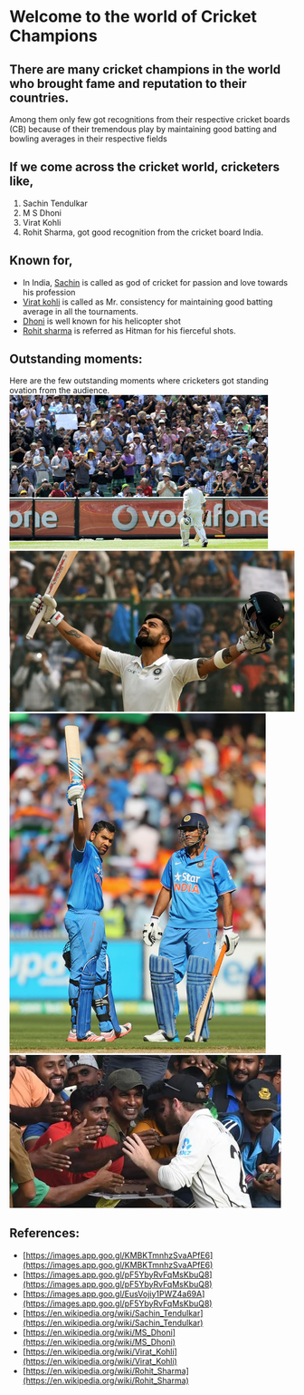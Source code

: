 # Welcome to the world of Cricket Champions
## There are many cricket champions in the world who brought fame and reputation to their countries.
Among them only few got recognitions from their respective cricket boards (CB) because of their tremendous play by maintaining good batting and bowling averages in their respective fields

## If we come across the cricket world, cricketers like,
1. Sachin Tendulkar
2. M S Dhoni
3. Virat Kohli 
4. Rohit Sharma, got good recognition from the cricket board India.

## Known for,
* In India, [Sachin](https://en.wikipedia.org/wiki/Sachin_Tendulkar) is called as god of cricket for passion and love towards his profession
* [Virat kohli](https://en.wikipedia.org/wiki/Virat_Kohli) is called as Mr. consistency for maintaining good batting average in all the tournaments.
* [Dhoni](https://en.wikipedia.org/wiki/MS_Dhoni) is well known for his helicopter shot
* [Rohit sharma](https://en.wikipedia.org/wiki/Rohit_Sharma) is referred as Hitman for his fierceful shots.

## Outstanding moments:
Here are the few outstanding moments where cricketers got standing ovation from the audience.
![standing ovation picture 1](standing_ovation1.jpg)
![standing ovation picture 2](standing_ovation2.jpg)
![standing ovation picture 3](standing_ovation3.jpg)
![pic4](pic4.jpg)

## References:
- [https://images.app.goo.gl/KMBKTmnhzSvaAPfE6](https://images.app.goo.gl/KMBKTmnhzSvaAPfE6)
- [https://images.app.goo.gl/pF5YbyRvFqMsKbuQ8](https://images.app.goo.gl/pF5YbyRvFqMsKbuQ8)
- [https://images.app.goo.gl/EusVojiy1PWZ4a69A](https://images.app.goo.gl/pF5YbyRvFqMsKbuQ8)
- [https://en.wikipedia.org/wiki/Sachin_Tendulkar](https://en.wikipedia.org/wiki/Sachin_Tendulkar)
- [https://en.wikipedia.org/wiki/MS_Dhoni](https://en.wikipedia.org/wiki/MS_Dhoni)
- [https://en.wikipedia.org/wiki/Virat_Kohli](https://en.wikipedia.org/wiki/Virat_Kohli)
- [https://en.wikipedia.org/wiki/Rohit_Sharma](https://en.wikipedia.org/wiki/Rohit_Sharma)






